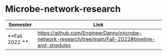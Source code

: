 # Microbe-network-research


| Semester                     | Link        |
| -----------                  | ----------- |
| **Fall 2022 **.              | https://github.com/EngineerDanny/microbe-network-research/tree/main/Fall-2022#timeline-and-shedules       |
